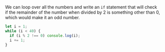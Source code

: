 We can loop over all the numbers and write an `if` statement that will check if the remainder of the number when divided by 2 is something other than 0, which would make it an odd number.

```js
let i = 1;
while (i < 40) {
  if (i % 2 !== 0) console.log(i);
  i += 1;
}
```
